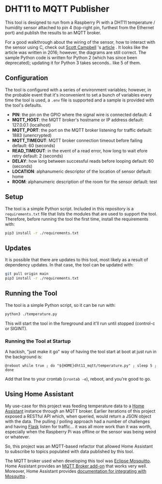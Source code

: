 # DHT11 to MQTT Publisher

This tool is designed to run from a Raspberry Pi with a DHT11
temperature / humidity sensor attached to pin 4 (top-right pin,
furthest from the Ethernet port) and publish the results to
an MQTT broker.

For a good walkthrough about the wiring of the sensor, how to
interact with the sensor using C, check out
[Scott Campbell](https://www.circuitbasics.com/author/circuitbasicsgmail-com/)
's
[article](https://www.circuitbasics.com/how-to-set-up-the-dht11-humidity-sensor-on-the-raspberry-pi/)
.  It looks like the article was written in 2016; however, the
diagrams are still correct.  The sample Python code is written
for Python 2 (which has since been deprecated); updating it for Python 3
takes seconds..  like 5 of them.

## Configuration

The tool is configured with a series of environment variables; however, in
the probable event that it's inconvenient to set a bunch of variables every
time the tool is used, a `.env` file is supported and a sample is provided
with the tool's defaults.

* **PIN**: the pin on the GPIO where the signal wire is connected
  default: 4
* **MQTT_HOST**: the MQTT broker's hostname or IP address
  default: 127.0.0.1 (localhost)
* **MQTT_PORT**: the port on the MQTT broker listening for traffic
  default: 1883 (unencrypted)
* **MQTT_TIMEOUT**: MQTT broker connection timeout before failing
  default: 60 (seconds)
* **READ_TIMEOUT**: in the event of a read error, how long to wait efore retry
  default: 2 (seconds)
* **DELAY**: how long between successful reads before looping
  default: 60 (seconds)
* **LOCATION**: alphanumeric descriptor of the location of sensor
  default: home
* **ROOM**: alphanumeric description of the room for the sensor
  default: test

## Setup

The tool is a simple Python script.  Included in this repository
is a `requirements.txt` file that lists the modules that are used
to support the tool.  Therefore, before running the tool the
first time, install the requirements with:

```sh
pip3 install -r ./requirements.txt
```

## Updates

It is possible that there are updates to this tool, most likely
as a result of dependency updates.  In that case, the tool can
be updated with:

```sh
git pull origin main
pip3 install -r ./requirements.txt
```

## Running the Tool

The tool is a simple Python script, so it can be run with:

```sh
python3 ./temperature.py
```

This will start the tool in the foreground and it'll run
until stopped (control-c or SIGINT).

### Running the Tool at Startup

A hackish, "just make it go" way of having the tool start
at boot at just run in the background is:

```crontab
@reboot while true ; do "${HOME}dht11_mqtt/temperature.py" ; sleep 5 ; done
```

Add that line to your crontab (`crontab -e`), reboot, and you're
good to go.

## Using Home Assistant

My use-case for this project was feeding temperature data to a
[Home Assistant](https://home-assistant.io/) instance through an
MQTT broker.  Earlier iterations of this project exposed a
RESTful API which, when queried, would return a JSON object with
the data.  The pulling / polling approach had a number of challenges
and having [Flask](https://flask.palletsprojects.com/en/3.0.x/)
listen for traffic... it was all more work than it was worth,
especially when the Raspberry Pi was offline or the sensor was
being weird or whatever.

So, this project was an MQTT-based refactor that allowed
Home Assistant to subscribe to topics populated with data
published by this tool.

The MQTT broker used when developing this tool was 
[Eclipse Mosquitto](https://mosquitto.org/).  Home Assistant
provides an
[MQTT Broker add-on](https://github.com/home-assistant/hassio-addons/blob/master/mosquitto/DOCS.md)
that works very well.  Moreover, Home Assistant provides
[documentation for integrating with Mosquitto](https://www.home-assistant.io/integrations/mqtt)
.
